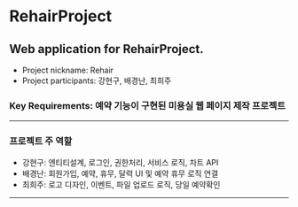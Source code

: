 # RehairProject
## Web application for RehairProject.

+ Project nickname: Rehair 
+ Project participants: 강현구, 배경난, 최희주

### Key Requirements: 예약 기능이 구현된 미용실 웹 페이지 제작 프로젝트

-----
### 프로젝트 주 역할

+ 강현구: 엔티티설계, 로그인, 권한처리, 서비스 로직, 차트 API
+ 배경난: 회원가입, 예약, 휴무, 달력 UI 및 예약 휴무 로직 연결
+ 최희주: 로고 디자인, 이벤트, 파일 업로드 로직, 당일 예약확인

-----
